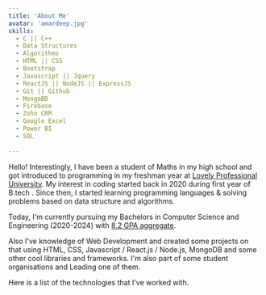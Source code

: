 ```yaml
---
title: 'About Me'
avatar: 'amardeep.jpg'
skills:
  - C || C++ 
  - Data Structures
  - Algorithms
  - HTML || CSS
  - Bootstrap
  - Javascript || Jquery
  - ReactJS || NodeJS || ExpressJS
  - Git || Github
  - MongoBD
  - Firebase
  - Zoho CRM
  - Google Excel
  - Power BI
  - SQL
  
---
```


Hello! Interestingly, I have been a student of Maths in my high school and got introduced to programming in my freshman year at [Lovely Professional University](https://www.lpu.in/). My interest in coding started back in 2020 during first year of B.tech . Since then, I started learning programming languages & solving problems based on data structure and algorithms.

Today, I'm currently pursuing my Bachelors in Computer Science and Engineering (2020-2024) with [8.2 GPA aggregate](https://drive.google.com/file/d/1brJbT4YbCdQwL8zRaGmFkkFc2UAJUwH2/view?usp=share_link).

Also I've knowledge of Web Development and created some projects on that using HTML, CSS, Javascript / React.js / Node.js, MongoDB and some other cool libraries and frameworks. I'm also part of some student organisations and Leading one of them. 

Here is a list of the technologies that I've worked with.
